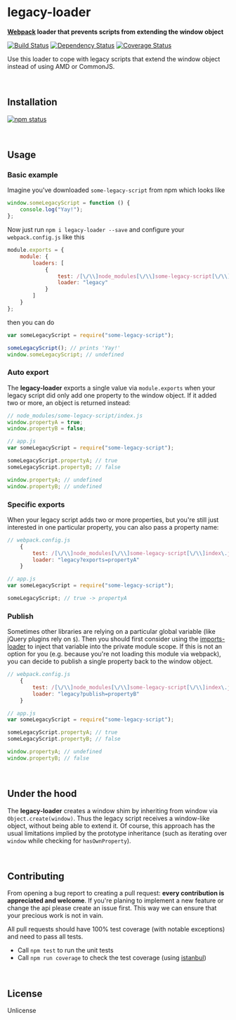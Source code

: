 legacy-loader
=============
**[Webpack](http://webpack.github.io/) loader that prevents scripts from extending the window object**

[![Build Status](https://travis-ci.org/peerigon/legacy-loader.svg?branch=master)](https://travis-ci.org/peerigon/legacy-loader)
[![Dependency Status](https://david-dm.org/peerigon/legacy-loader.svg)](https://david-dm.org/peerigon/legacy-loader)
[![Coverage Status](https://img.shields.io/coveralls/peerigon/legacy-loader.svg)](https://coveralls.io/r/peerigon/legacy-loader?branch=master)

Use this loader to cope with legacy scripts that extend the window object instead of using AMD or CommonJS.

<br />

Installation
------------

[![npm status](https://nodei.co/npm/legacy-loader.svg?downloads=true&stars=true)](https://npmjs.org/package/legacy-loader)

<br />

Usage
-----

### Basic example

Imagine you've downloaded `some-legacy-script` from npm which looks like

```javascript
window.someLegacyScript = function () {
    console.log("Yay!");
};
```

Now just run `npm i legacy-loader --save` and configure your `webpack.config.js` like this

```javascript
module.exports = {
    module: {
        loaders: [
            {
                test: /[\/\\]node_modules[\/\\]some-legacy-script[\/\\]index\.js$/,
                loader: "legacy"
            }
        ]
    }
};
```

then you can do

```javascript
var someLegacyScript = require("some-legacy-script");

someLegacyScript(); // prints 'Yay!'
window.someLegacyScript; // undefined
```

### Auto export

The **legacy-loader** exports a single value via `module.exports` when your legacy script did only add one
property to the window object. If it added two or more, an object is returned instead:

```javascript
// node_modules/some-legacy-script/index.js
window.propertyA = true;
window.propertyB = false;
```

```javascript
// app.js
var someLegacyScript = require("some-legacy-script");

someLegacyScript.propertyA; // true
someLegacyScript.propertyB; // false

window.propertyA; // undefined
window.propertyB; // undefined
```

### Specific exports

When your legacy script adds two or more properties, but you're still just interested in one particular property,
you can also pass a property name:

```javascript
// webpack.config.js
    {
        test: /[\/\\]node_modules[\/\\]some-legacy-script[\/\\]index\.js$/,
        loader: "legacy?exports=propertyA"
    }
```

```javascript
// app.js
var someLegacyScript = require("some-legacy-script");

someLegacyScript; // true -> propertyA
```

### Publish

Sometimes other libraries are relying on a particular global variable (like jQuery plugins rely on `$`). Then you should
first consider using the [imports-loader](https://github.com/webpack/imports-loader) to inject that variable into the
private module scope. If this is not an option for you (e.g. because you're not loading this module via webpack),
you can decide to publish a single property back to the window object.

```javascript
// webpack.config.js
    {
        test: /[\/\\]node_modules[\/\\]some-legacy-script[\/\\]index\.js$/,
        loader: "legacy?publish=propertyB"
    }
```

```javascript
// app.js
var someLegacyScript = require("some-legacy-script");

someLegacyScript.propertyA; // true
someLegacyScript.propertyB; // false

window.propertyA; // undefined
window.propertyB; // false
```

<br />

Under the hood
--------------

The **legacy-loader** creates a window shim by inheriting from window via `Object.create(window)`. Thus the
legacy script receives a window-like object, without being able to extend it. Of course, this approach has
the usual limitations implied by the prototype inheritance (such as iterating over `window` while checking for
`hasOwnProperty`).

<br />

Contributing
------------

From opening a bug report to creating a pull request: **every contribution is appreciated and welcome**. If you're planing to implement a new feature or change the api please create an issue first. This way we can ensure that your precious work is not in vain.

All pull requests should have 100% test coverage (with notable exceptions) and need to pass all tests.

- Call `npm test` to run the unit tests
- Call `npm run coverage` to check the test coverage (using [istanbul](https://github.com/gotwarlost/istanbul))

<br />

License
-------

Unlicense
